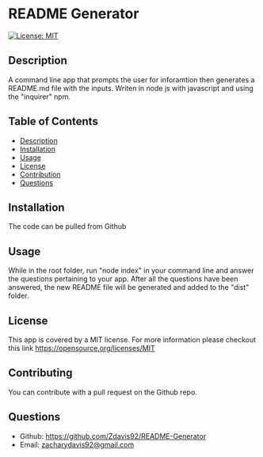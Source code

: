 # README Generator
  [![License: MIT](https://img.shields.io/badge/License-MIT-yellow.svg)](https://opensource.org/licenses/MIT)
  ## Description
  A command line app that prompts the user for inforamtion then generates a README.md file with the inputs. Writen in node js with javascript and using the "inquirer" npm.
  ## Table of Contents
  - [Description](#description)
  - [Installation](#installation)
  - [Usage](#usage)
  - [License](#license)
  - [Contribution](#contibuting)
  - [Questions](#questions)
  ## Installation
  The code can be pulled from Github
  ## Usage
  While in the root folder, run "node index" in your command line and answer the questions pertaining to your app. After all the questions have been answered, the new README file will be generated and added to the "dist" folder.
  ## License
  This app is covered by a MIT license. For more information please checkout this link <https://opensource.org/licenses/MIT>
  ## Contributing
  You can contribute with a pull request on the Github repo.
  ## Questions
  - Github: https://github.com/Zdavis92/README-Generator
  - Email: zacharydavis92@gmail.com
